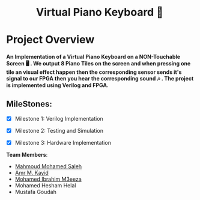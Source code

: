 <h1 align="center"> Virtual Piano Keyboard 🎹 </h1>

# Project Overview
#### An Implementation of a Virtual Piano Keyboard on a NON-Touchable Screen 🖥 . We output 8 Piano Tiles on the screen and when pressing one tile an visual effect happen then the corresponding sensor sends it's signal to our FPGA then you hear the corresponding sound 🎶 . The project is implemented using Verilog and FPGA. 

## MileStones:
- [x] Milestone 1: Verilog Implementation

- [x] Milestone 2: Testing and Simulation 

- [x] Milestone 3: Hardware Implementation

**Team Members**: 
  * [Mahmoud Mohamed Saleh](https://github.com/mmsmhh)
  * [Amr M. Kayid](https://github.com/amrmkayid)
  * [Mohamed Ibrahim M3eeza](https://github.com/m3eeza)
  * Mohamed Hesham Helal
  * Mustafa Goudah
